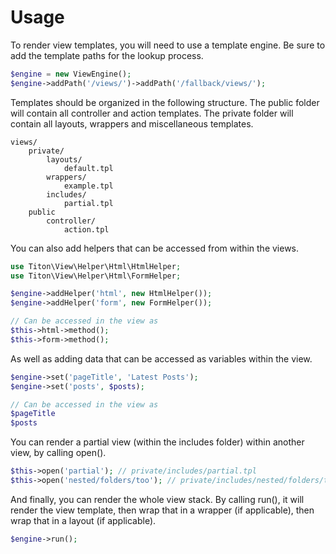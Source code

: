 # Usage #

To render view templates, you will need to use a template engine.
Be sure to add the template paths for the lookup process.

```php
$engine = new ViewEngine();
$engine->addPath('/views/')->addPath('/fallback/views/');
```

Templates should be organized in the following structure.
The public folder will contain all controller and action templates.
The private folder will contain all layouts, wrappers and miscellaneous templates.

```
views/
	private/
		layouts/
			default.tpl
		wrappers/
			example.tpl
		includes/
			partial.tpl
	public
		controller/
			action.tpl
```

You can also add helpers that can be accessed from within the views.

```php
use Titon\View\Helper\Html\HtmlHelper;
use Titon\View\Helper\Html\FormHelper;

$engine->addHelper('html', new HtmlHelper());
$engine->addHelper('form', new FormHelper());

// Can be accessed in the view as
$this->html->method();
$this->form->method();
```

As well as adding data that can be accessed as variables within the view.

```php
$engine->set('pageTitle', 'Latest Posts');
$engine->set('posts', $posts);

// Can be accessed in the view as
$pageTitle
$posts
```

You can render a partial view (within the includes folder) within another view, by calling open().

```php
$this->open('partial'); // private/includes/partial.tpl
$this->open('nested/folders/too'); // private/includes/nested/folders/too.tpl
```

And finally, you can render the whole view stack. By calling run(), it will render the view template,
then wrap that in a wrapper (if applicable), then wrap that in a layout (if applicable).

```php
$engine->run();
```